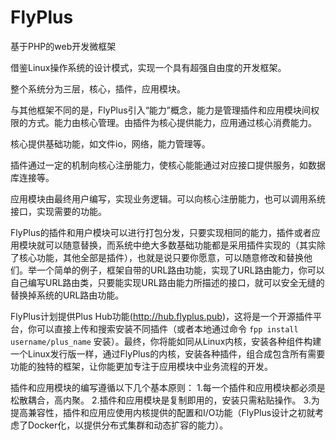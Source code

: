 # FlyPlus
基于PHP的web开发微框架

借鉴Linux操作系统的设计模式，实现一个具有超强自由度的开发框架。

整个系统分为三层，核心，插件，应用模块。

与其他框架不同的是，FlyPlus引入“能力”概念，能力是管理插件和应用模块间权限的方式。能力由核心管理。由插件为核心提供能力，应用通过核心消费能力。

核心提供基础功能，如文件io，网络，能力管理等。

插件通过一定的机制向核心注册能力，使核心能能通过对应接口提供服务，如数据库连接等。

应用模块由最终用户编写，实现业务逻辑。可以向核心注册能力，也可以调用系统接口，实现需要的功能。

FlyPlus的插件和用户模块可以进行打包分发，只要实现相同的能力，插件或者应用模块就可以随意替换，而系统中绝大多数基础功能都是采用插件实现的（其实除了核心功能，其他全部是插件），也就是说只要你愿意，可以随意修改和替换他们。举一个简单的例子，框架自带的URL路由功能，实现了URL路由能力，你可以自己编写URL路由类，只要能实现URL路由能力所描述的接口，就可以安全无缝的替换掉系统的URL路由功能。

FlyPlus计划提供Plus Hub功能(http://hub.flyplus.pub)，这将是一个开源插件平台，你可以直接上传和搜索安装不同插件（或者本地通过命令 `fpp install username/plus_name` 安装）。最终，你将能如同从Linux内核，安装各种组件构建一个Linux发行版一样，通过FlyPlus的内核，安装各种插件，组合成包含所有需要功能的独特的框架，让你能更加专注于应用模块中业务流程的开发。


插件和应用模块的编写遵循以下几个基本原则：
1.每一个插件和应用模块都必须是松散耦合，高内聚。
2.插件和应用模块是复制即用的，安装只需粘贴操作。
3.为提高兼容性，插件和应用应使用内核提供的配置和I/O功能（FlyPlus设计之初就考虑了Docker化，以提供分布式集群和动态扩容的能力）。

